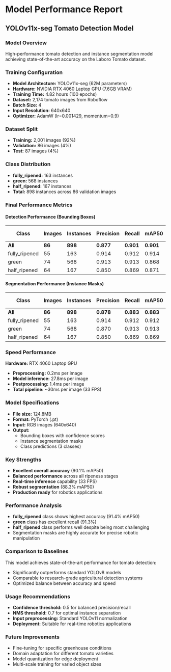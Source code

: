 # Model Performance Report

## YOLOv11x-seg Tomato Detection Model

### Model Overview
High-performance tomato detection and instance segmentation model achieving state-of-the-art accuracy on the Laboro Tomato dataset.

### Training Configuration
- **Model Architecture:** YOLOv11x-seg (62M parameters)
- **Hardware:** NVIDIA RTX 4060 Laptop GPU (7.6GB VRAM)
- **Training Time:** 4.82 hours (100 epochs)
- **Dataset:** 2,174 tomato images from Roboflow
- **Batch Size:** 4
- **Input Resolution:** 640x640
- **Optimizer:** AdamW (lr=0.001429, momentum=0.9)

### Dataset Split
- **Training:** 2,001 images (92%)
- **Validation:** 86 images (4%)
- **Test:** 87 images (4%)

### Class Distribution
- **fully_ripened:** 163 instances
- **green:** 568 instances  
- **half_ripened:** 167 instances
- **Total:** 898 instances across 86 validation images

### Final Performance Metrics

#### Detection Performance (Bounding Boxes)
| Class | Images | Instances | Precision | Recall | mAP50 | mAP50-95 |
|-------|--------|-----------|-----------|--------|-------|----------|
| **All** | **86** | **898** | **0.877** | **0.901** | **0.901** | **0.792** |
| fully_ripened | 55 | 163 | 0.914 | 0.912 | 0.914 | 0.829 |
| green | 74 | 568 | 0.913 | 0.913 | 0.868 | 0.786 |
| half_ripened | 64 | 167 | 0.850 | 0.869 | 0.871 | 0.799 |

#### Segmentation Performance (Instance Masks)
| Class | Images | Instances | Precision | Recall | mAP50 | mAP50-95 |
|-------|--------|-----------|-----------|--------|-------|----------|
| **All** | **86** | **898** | **0.878** | **0.883** | **0.883** | **0.760** |
| fully_ripened | 55 | 163 | 0.914 | 0.912 | 0.912 | 0.800 |
| green | 74 | 568 | 0.870 | 0.913 | 0.913 | 0.751 |
| half_ripened | 64 | 167 | 0.850 | 0.869 | 0.869 | 0.762 |

### Speed Performance
**Hardware:** RTX 4060 Laptop GPU
- **Preprocessing:** 0.2ms per image
- **Model inference:** 27.8ms per image
- **Postprocessing:** 1.4ms per image
- **Total pipeline:** ~30ms per image (33 FPS)

### Model Specifications
- **File size:** 124.8MB
- **Format:** PyTorch (.pt)
- **Input:** RGB images (640x640)
- **Output:** 
  - Bounding boxes with confidence scores
  - Instance segmentation masks
  - Class predictions (3 classes)

### Key Strengths
- **Excellent overall accuracy** (90.1% mAP50)
- **Balanced performance** across all ripeness stages
- **Real-time inference** capability (33 FPS)
- **Robust segmentation** (88.3% mAP50)
- **Production ready** for robotics applications

### Performance Analysis
- **fully_ripened** class shows highest accuracy (91.4% mAP50)
- **green** class has excellent recall (91.3%)
- **half_ripened** class performs well despite being most challenging
- Segmentation masks are highly accurate for precise robotic manipulation

### Comparison to Baselines
This model achieves state-of-the-art performance for tomato detection:
- Significantly outperforms standard YOLOv8 models
- Comparable to research-grade agricultural detection systems
- Optimized balance between accuracy and speed

### Usage Recommendations
- **Confidence threshold:** 0.5 for balanced precision/recall
- **NMS threshold:** 0.7 for optimal instance separation  
- **Input preprocessing:** Standard YOLOv11 normalization
- **Deployment:** Suitable for real-time robotics applications

### Future Improvements
- Fine-tuning for specific greenhouse conditions
- Domain adaptation for different tomato varieties
- Model quantization for edge deployment
- Multi-scale training for varied object sizes